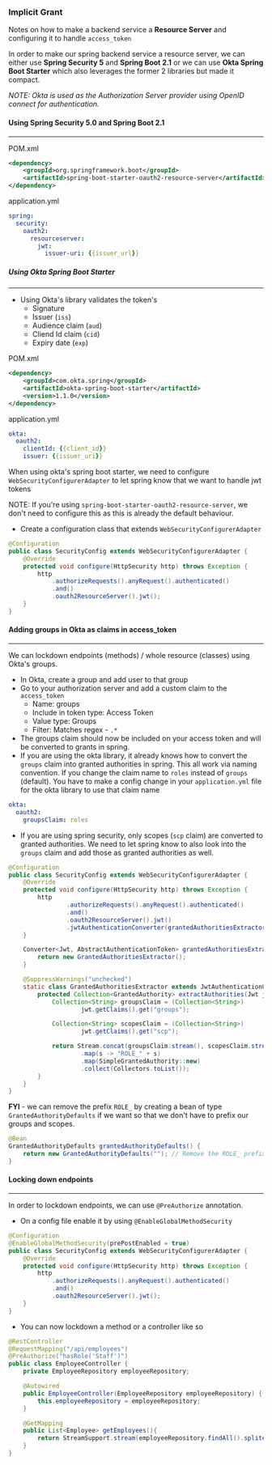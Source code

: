 ### Implicit Grant
Notes on how to make a backend service a **Resource Server** and configuring it to handle `access_token`

In order to make our spring backend service a resource server, we can either use **Spring Security 5** and **Spring Boot 2.1** or we can use **Okta Spring Boot Starter** which also leverages the former 2 libraries but made it compact.

_NOTE: Okta is used as the Authorization Server provider using OpenID connect for authentication._

#### Using Spring Security 5.0 and Spring Boot 2.1

---
POM.xml
```xml
<dependency>
    <groupId>org.springframework.boot</groupId>
    <artifactId>spring-boot-starter-oauth2-resource-server</artifactId>
</dependency>
```
application.yml
```yml
spring:
  security:
    oauth2:
      resourceserver:
        jwt:
          issuer-uri: {{issuer_url}}
```
##### Using Okta Spring Boot Starter

---
- Using Okta's library validates the token's
  - Signature
  - Issuer (`iss`)
  - Audience claim (`aud`)
  - Cliend Id claim (`cid`)
  - Expiry date (`exp`)

POM.xml
```xml
<dependency>
    <groupId>com.okta.spring</groupId>
    <artifactId>okta-spring-boot-starter</artifactId>
    <version>1.1.0</version>
</dependency>
```
application.yml
```yml
okta:
  oauth2:
    clientId: {{client_id}}
    issuer: {{issuer_uri}}
```
When using okta's spring boot starter, we need to configure `WebSecurityConfigurerAdapter` to let spring know that we want to handle jwt tokens

NOTE: If you're using `spring-boot-starter-oauth2-resource-server`, we don't need to configure this as this is already the default behaviour.

- Create a configuration class that extends `WebSecurityConfigurerAdapter`

```java
@Configuration
public class SecurityConfig extends WebSecurityConfigurerAdapter {
    @Override
    protected void configure(HttpSecurity http) throws Exception {
        http
            .authorizeRequests().anyRequest().authenticated()
            .and()
            .oauth2ResourceServer().jwt();
    }
}
```
#### Adding groups in Okta as claims in access_token

---
We can lockdown endpoints (methods) / whole resource (classes) using Okta's groups.

- In Okta, create a group and add user to that group
- Go to your authorization server and add a custom claim to the `access_token` 
    - Name: groups
    - Include in token type: Access Token
    - Value type: Groups
    - Filter: Matches regex - `.*`
- The groups claim should now be included on your access token and will be converted to grants in spring.
- If you are using the okta library, it already knows how to convert the `groups` claim into granted authorities in spring. This all work via naming convention. If you change the claim name to `roles` instead of `groups` (default). You have to make a config change in your `application.yml` file for the okta library to use that claim name
```yml
okta:
  oauth2:
    groupsClaim: roles
```
- If you are using spring security, only scopes (`scp` claim) are converted to granted authorities. We need to let spring know to also look into the `groups` claim and add those as granted authorities as well.
```java
@Configuration
public class SecurityConfig extends WebSecurityConfigurerAdapter {
    @Override
    protected void configure(HttpSecurity http) throws Exception {
        http
                .authorizeRequests().anyRequest().authenticated()
                .and()
                .oauth2ResourceServer().jwt()
                .jwtAuthenticationConverter(grantedAuthoritiesExtractor());
    }

    Converter<Jwt, AbstractAuthenticationToken> grantedAuthoritiesExtractor() {
        return new GrantedAuthoritiesExtractor();
    }

    @SuppressWarnings("unchecked")
    static class GrantedAuthoritiesExtractor extends JwtAuthenticationConverter {
        protected Collection<GrantedAuthority> extractAuthorities(Jwt jwt) {
            Collection<String> groupsClaim = (Collection<String>)
                    jwt.getClaims().get("groups");

            Collection<String> scopesClaim = (Collection<String>)
                    jwt.getClaims().get("scp");

            return Stream.concat(groupsClaim.stream(), scopesClaim.stream())
                    .map(s -> "ROLE_" + s)
                    .map(SimpleGrantedAuthority::new)
                    .collect(Collectors.toList());
        }
    }
}
```

**FYI** - we can remove the prefix `ROLE_` by creating a bean of type `GrantedAuthorityDefaults` if we want so that we don't have to prefix our groups and scopes.
```java
@Bean
GrantedAuthorityDefaults grantedAuthorityDefaults() {
    return new GrantedAuthorityDefaults(""); // Remove the ROLE_ prefix
}
```

#### Locking down endpoints

---
In order to lockdown endpoints, we can use `@PreAuthorize` annotation.

- On a config file enable it by using `@EnableGlobalMethodSecurity`
```java
@Configuration
@EnableGlobalMethodSecurity(prePostEnabled = true)
public class SecurityConfig extends WebSecurityConfigurerAdapter {
    @Override
    protected void configure(HttpSecurity http) throws Exception {
        http
            .authorizeRequests().anyRequest().authenticated()
            .and()
            .oauth2ResourceServer().jwt();
    }
}
```
- You can now lockdown a method or a controller like so
```java
@RestController
@RequestMapping("/api/employees")
@PreAuthorize("hasRole('Staff')")
public class EmployeeController {
    private EmployeeRepository employeeRepository;

    @Autowired
    public EmployeeController(EmployeeRepository employeeRepository) {
        this.employeeRepository = employeeRepository;
    }

    @GetMapping
    public List<Employee> getEmployees(){
        return StreamSupport.stream(employeeRepository.findAll().spliterator(), false).collect(Collectors.toList());
    }
}
```
